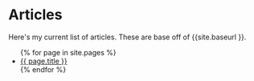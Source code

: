 # Articles

Here's my current list of articles. These are base off of {{site.baseurl }}.

<ul>
  {% for page in site.pages %}
    <li>
      <a href="{{ page.url }}">{{ page.title }}</a>
    </li>
  {% endfor %}
</ul>
